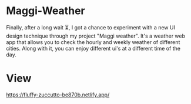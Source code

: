 # Maggi-Weather
Finally, after a long wait ⏳, I got a chance to experiment with a new UI design technique through my project "Maggi weather". It's a weather web app that allows you to check the hourly and weekly weather of different cities. Along with it, you can enjoy different ui's at a different time of the day.


# View
https://fluffy-zuccutto-be870b.netlify.app/
